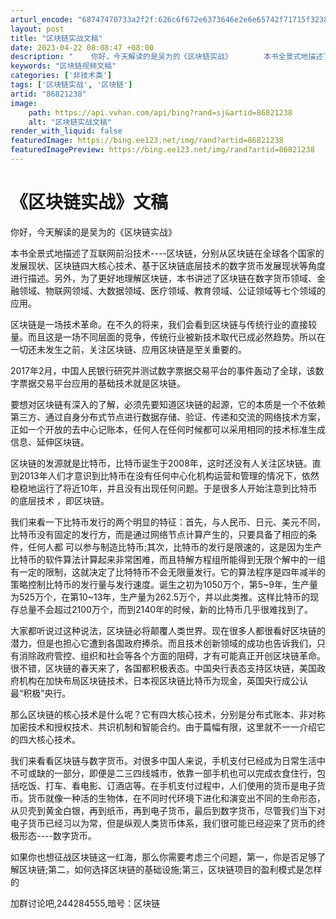 ```yaml
---
arturl_encode: "68747470733a2f2f:626c6f672e6373646e2e6e65742f71715f3238353234313237:2f61727469636c652f64657461696c732f3836383231323338"
layout: post
title: "区块链实战文稿"
date: 2023-04-22 08:08:47 +08:00
description: "    你好，今天解读的是吴为的《区块链实战》       本书全景式地描述了互联网前沿技术----"
keywords: "区块链视频文稿"
categories: ['非技术类']
tags: ['区块链实战', '区块链']
artid: "86821238"
image:
    path: https://api.vvhan.com/api/bing?rand=sj&artid=86821238
    alt: "区块链实战文稿"
render_with_liquid: false
featuredImage: https://bing.ee123.net/img/rand?artid=86821238
featuredImagePreview: https://bing.ee123.net/img/rand?artid=86821238
---
```


# 《区块链实战》文稿

你好，今天解读的是吴为的《区块链实战》

本书全景式地描述了互联网前沿技术----区块链，分别从区块链在全球各个国家的发展现状、区块链四大核心技术、基于区块链底层技术的数字货币发展现状等角度进行描述。另外，为了更好地理解区块链，本书讲述了区块链在数字货币领域、金融领域、物联网领域、大数据领域、医疗领域、教育领域、公证领域等七个领域的应用。

区块链是一场技术革命。在不久的将来，我们会看到区块链与传统行业的直接较量。而且这是一场不同层面的竞争，传统行业被新技术取代已成必然趋势。所以在一切还未发生之前，关注区块链、应用区块链是至关重要的。

2017年2月，中国人民银行研究并测试数字票据交易平台的事件轰动了全球，该数字票据交易平台应用的基础技术就是区块链。

要想对区块链有深入的了解，必须先要知道区块链的起源，它的本质是一个不依赖第三方、通过自身分布式节点进行数据存储、验证、传递和交流的网络技术方案，正如一个开放的去中心记账本，任何人在任何时候都可以采用相同的技术标准生成信息、延伸区块链。

区块链的发源就是比特币，比特币诞生于2008年，这时还没有人关注区块链。直到2013年人们才意识到比特币在没有任何中心化机构运营和管理的情况下，依然稳稳地运行了将近10年，并且没有出现任何问题。于是很多人开始注意到比特币的底层技术 ，即区块链。

我们来看一下比特币发行的两个明显的特征：首先，与人民币、日元、美元不同，比特币没有固定的发行方，而是通过网络节点计算产生的，只要具备了相应的条件，任何人都 可以参与制造比特币;其次，比特币的发行是限速的，这是因为生产比特币的软件算法计算起来非常困难，而且特解方程组所能得到无限个解中的一组有一定的限制，这就决定了比特特币不会无限量发行。它的算法程序是四年减半的策略控制比特币的发行量与发行速度。诞生之初为1050万个，第5~9年，生产量为525万个，在第10~13年，生产量为262.5万个，并以此类推。这样比特币的现存总量不会超过2100万个，而到2140年的时候，新的比特币几乎很难找到了。

大家都听说过这种说法，区块链必将颠覆人类世界。现在很多人都很看好区块链的潜力，但是也担心它遭到各国政府捧杀。而且技术创新领域的成功也告诉我们，只有消除政府管控、组织和社会等各个方面的阻碍，才有可能真正开创区块链革命。很不错，区块链的春天来了，各国都积极表态。中国央行表态支持区块链，美国政府机构在加快布局区块链技术，日本视区块链比特币为现金，英国央行成公认最“积极”央行。

那么区块链的核心技术是什么呢？它有四大核心技术，分别是分布式账本、非对称加密技术和授权技术、共识机制和智能合约。由于篇幅有限，这里就不一一介绍它的四大核心技术。

我们来看看区块链与数字货币。对很多中国人来说，手机支付已经成为日常生活中不可或缺的一部分，即便是二三四线城市，依靠一部手机也可以完成衣食住行，包括吃饭、打车、看电影、订酒店等。在手机支付过程中，人们使用的货币是电子货币。货币就像一种活的生物体，在不同时代环境下进化和演变出不同的生命形态，从贝壳到黄金白银，再到纸币，再到电子货币，最后到数字货币，尽管我们当下对电子货币已经习以为常，但是纵观人类货币体系，我们很可能已经迎来了货币的终极形态----数字货币。

如果你也想征战区块链这一红海，那么你需要考虑三个问题，第一，你是否足够了解区块链;第二，如何选择区块链的基础设施;第三，区块链项目的盈利模式是怎样的

加群讨论吧,244284555,暗号：区块链